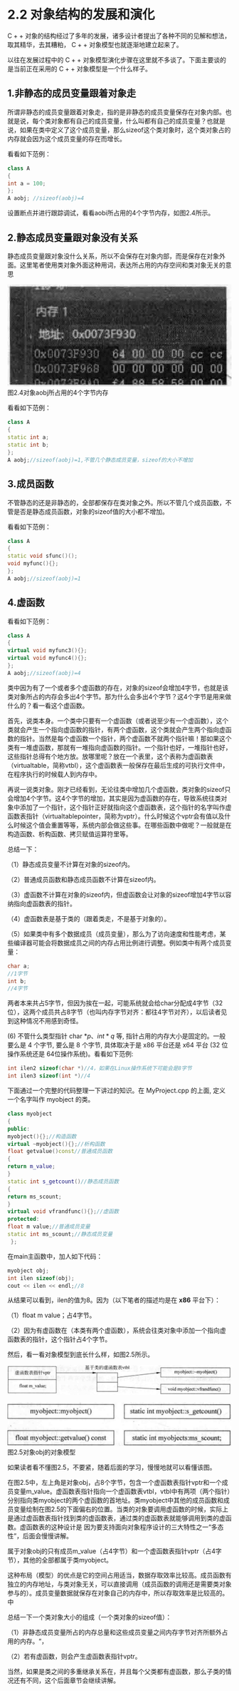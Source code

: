 # 2.2 对象结构的发展和演化  

$\mathrm{C++}$ 对象的结构经过了多年的发展，诸多设计者提出了各种不同的见解和想法，取其精华，去其糟粕， $\mathrm{C++}$ 对象模型也就逐渐地建立起来了。  

以往在发展过程中的 $\mathrm{C++}$ 对象模型演化步骤在这里就不多谈了。下面主要谈的是当前正在采用的 $\mathrm{C++}$ 对象模型是一个什么样子。  

## 1.非静态的成员变量跟着对象走  

所谓非静态的成员变量跟着对象走，指的是非静态的成员变量保存在对象内部。也就是说，每个类对象都有自己的成员变量，什么叫都有自己的成员变量？也就是说，如果在类中定义了这个成员变量，那么sizeof这个类对象时，这个类对象占的内存就会因为这个成员变量的存在而增长。  

看看如下范例：  

``` cpp
class A
{
int a = 100; 
};
A aobj; //sizeof(aobj)=4
```

设置断点并进行跟踪调试，看看aobi所占用的4个字节内存，如图2.4所示。  

## 2.静态成员变量跟对象没有关系  

静态成员变量跟对象没什么关系，所以不会保存在对象内部，而是保存在对象外面。这里笔者使用类对象外面这种用词，表达所占用的内存空间和类对象无关的意思  

![](images/aa3d5cf7c31da0f0df5d86789a85571732d546477dc01be15214fa10b439d13b.jpg)  
图2.4对象aobj所占用的4个字节内存  

看看如下范例：  

``` cpp
class A
{
static int a; 
static int b; 
};
A aobj;//sizeof(aobj)=1,不管几个静态成员变量，sizeof的大小不增加
```

## 3.成员函数  

不管静态的还是非静态的，全部都保存在类对象之外。所以不管几个成员函数，不管是否是静态成员函数，对象的sizeof值的大小都不增加。  

看看如下范例：  

``` cpp
class A
{
static void sfunc()(); 
void myfunc(){};
};
A aobj;//sizeof(aobj)=1
```

## 4.虚函数  

看看如下范例：  

``` cpp
class A
{
virtual void myfunc3(){}; 
virtual void myfunc4(){}; 
};
A aobj;//sizeof(aobj)=4
```

类中因为有了一个或者多个虚函数的存在，对象的sizeof会增加4字节，也就是该类对象所占的内存会多出4个字节。那为什么会多出4个字节？这4个字节是用来做什么的？看一看这个虚函数。  

首先，说类本身。一个类中只要有一个虚函数（或者说至少有一个虚函数），这个类就会产生一个指向虚函数的指针，有两个虚函数，这个类就会产生两个指向虚函数的指针。当然是每个虚函数一个指针，两个虚函数不就两个指针嘛！那如果这个类有一堆虚函数，那就有一堆指向虚函数的指针。一个指针也好，一堆指针也好，这些指针总得有个地方放。放哪里呢？放在一个表里，这个表称为虚函数表（virtualtable，简称vtbl），这个虚函数表一般保存在最后生成的可执行文件中，在程序执行的时候载人到内存中。  

再说一说类对象。刚才已经看到，无论往类中增加几个虚函数，类对象的sizeof只会增加4个字节。这4个字节的增加，其实是因为虚函数的存在，导致系统往类对象中添加了一个指针，这个指针正好就指向这个虚函数表，这个指针的名字叫作虚函数表指针（virtualtablepointer，简称为vptr）。什么时候这个vptr会有值以及什么时候这个值会重置等等，系统内部会做这些事。在哪些函数中做呢？一般就是在构造函数、析构函数、拷贝赋值运算符里等。  

总结一下：  

（1）静态成员变量不计算在对象的sizeof内。  

（2）普通成员函数和静态成员函数不计算在sizeof内。  

（3）虚函数不计算在对象的sizeof内，但虚函数会让对象的sizeof增加4字节以容纳指向虚函数表的指针。  

（4）虚函数表是基于类的（跟着类走，不是基于对象的）。  

（5）如果类中有多个数据成员（成员变量），那么为了访向速度和性能考虑，某些编译器可能会将数据成员之间的内存占用比例进行调整。例如类中有两个成员变量：  

``` cpp
char a;
//1字节
int b;
//4字节
```

两者本来共占5字节，但因为挨在一起，可能系统就会给char分配成4字节（32位），这两个成员共占8字节（也叫内存字节对齐：都往4字节对齐），以后读者见到这种情况不用感到奇怪。  

(6) 不管什么类型指针 char $* p 、 i n t * q$ 等, 指针占用的内存大小是固定的。一般要么是 4 个字节, 要么是 8 个字节, 具体取决于是 x86 平台还是 x64 平台 (32 位操作系统还是 64位操作系统)。看看如下范例:

``` cpp
int ilen2 sizeof(char *)//4，如果在Linux操作系统下可能会是8字节
int ilen3 sizeof(int *)//4
```


下面通过一个完整的代码整理一下讲过的知识。在 MyProject.cpp 的上面, 定义一个名字叫作 myobject 的类。

``` cpp
class myobject
{
public:
myobject(){};//构造函数 
virtual ~myobject(){};//析构函数 
float getvalue()const//普通成员函数 
{
return m_value;
}
static int s_getcount()//静态成员函数 
{
return ms_scount;
}
virtual void vfrandfunc(){};//虚函数 
protected:
float m value;//普通成员变量 
static int ms_scount;//静态成员变量 
 };
```


在main主函数中，加人如下代码：  

``` cpp
myobject obj;
int ilen sizeof(obj); 
cout << ilen << endl;//8
```

从结果可以看到，ilen的值为8。因为（以下笔者的描述均是在 $\mathbf{x86}$ 平台下）：  

（1）float m value；占4字节。  

（2）因为有虚函数在（本类有两个虚函数），系统会往类对象中添加一个指向虚函数表的指针，这个指针占4个字节。  

然后，看一看对象模型到底长什么样，如图2.5所示。  

![](images/02554f07aa88097980bb83caf487ab9dcab2cb27f07aa2ba45f85cef2d3d1f43.jpg)  

![](images/c0ec35633618832019f536a6c84c3e39693e82326ff426206a9ed1074831b7b8.jpg)  
图2.5对象obj的对象模型  

如果读者看不懂图2.5，不要紧，随着后面的学习，慢慢地就可以看懂该图。  

在图2.5中，左上角是对象obj，占8个字节，包含一个虚函数表指针vptr和一个成员变量m_value。虚函数表指针指向一个虚函数表vtbl，vtbl中有两项（两个指针）分别指向类myobject的两个虚函数的首地址。类myobject中其他的成员函数和成员变量绘制在图2.5的下面偏右的位置。当类的对象要调用虚函数的时候，实际上是通过虚函数表指针找到类的虚函数表，通过类的虚函数表就能够调用到类的虚函数。虚函数表的这种设计是 因为要支持面向对象程序设计的三大特性之一“多态性”，后面会慢慢讲解。  

属于对象obj的只有成员m_value（占4字节）和一个虚函数表指针vptr（占4字节），其他的全部都属于类myobject。  

这种布局（模型）的优点是它的空间占用适当，数据存取效率比较高。成员函数有独立的内存地址，与类对象无关，可以直接调用（成员函数的调用还是需要类对象参与的）。成员变量数据就保存在对象自己的内存中，所以存取效率是比较高的。中  

总结一下一个类对象大小的组成（一个类对象的sizeof值）：  

（1）非静态成员变量所占的内存总量和这些成员变量之间内存字节对齐所额外占用的内存。“，  

（2）若有虚函数，则会产生虚函数表指针vptr。  

当然，如果是类之间的多重继承关系在，并且每个父类都有虚函数，那么子类的情况还有不同，这个后面章节会继续讲解。